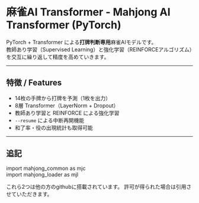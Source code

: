 # 麻雀AI Transformer - Mahjong AI Transformer (PyTorch)

PyTorch + Transformer による**打牌判断専用**麻雀AIモデルです。  
教師あり学習（Supervised Learning）と強化学習（REINFORCEアルゴリズム）を交互に繰り返して精度を高めていきます。

---

## 特徴 / Features

- 14枚の手牌から打牌を予測（1枚を出力）
- 8層 Transformer（LayerNorm + Dropout）
- 教師あり学習と REINFORCE による強化学習
- `--resume` による中断再開機能
- 和了率・役の出現統計も取得可能

---


## 追記

import mahjong_common as mjc  
import mahjong_loader as mjl

これら2つは他の方のgithubに搭載されています。
許可が得られた場合は引用させていただきます。


